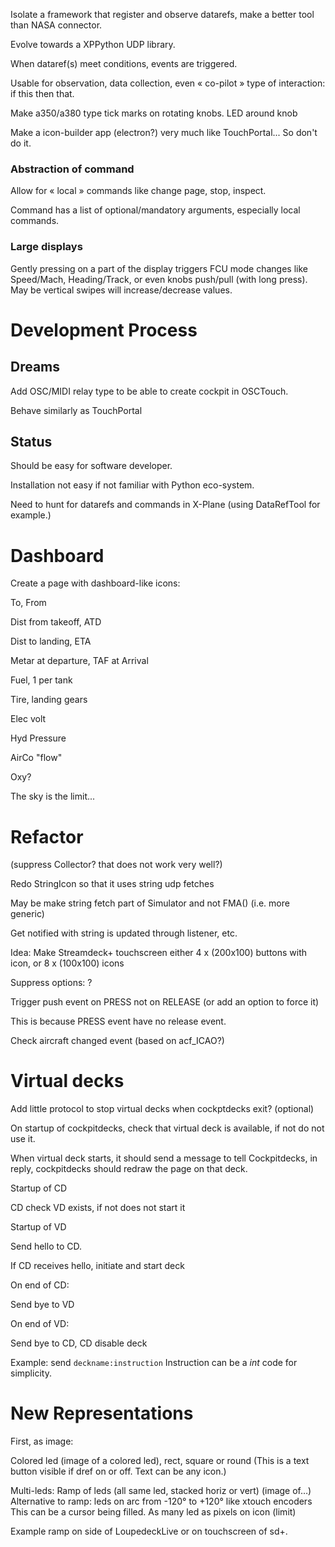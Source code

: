 Isolate a framework that register and observe datarefs, make a better tool than NASA connector.

Evolve towards a XPPython UDP library.

When dataref(s) meet conditions, events are triggered.

Usable for observation, data collection, even « co-pilot » type of interaction: if this then that.

Make a350/a380 type tick marks on rotating knobs. LED around knob

Make a icon-builder app (electron?) very much like TouchPortal... So don't do it.

### Abstraction of command

Allow for « local » commands like change page, stop, inspect.

Command has a list of optional/mandatory arguments, especially local commands.

### Large displays

Gently pressing on a part of the display triggers FCU mode changes like Speed/Mach, Heading/Track, or even knobs push/pull (with long press). May be vertical swipes will increase/decrease values.

# Development Process

## Dreams

Add OSC/MIDI relay type to be able to create cockpit in OSCTouch.

Behave similarly as TouchPortal

## Status

Should be easy for software developer.

Installation not easy if not familiar with Python eco-system.

Need to hunt for datarefs and commands in X-Plane (using DataRefTool for example.)

# Dashboard

Create a page with dashboard-like icons:

To, From

Dist from takeoff, ATD

Dist to landing, ETA

Metar at departure, TAF at Arrival

Fuel, 1 per tank

Tire, landing gears

Elec volt

Hyd Pressure

AirCo "flow"

Oxy?

The sky is the limit...

# Refactor

(suppress Collector? that does not work very well?)

Redo StringIcon so that it uses string udp fetches

May be make string fetch part of Simulator and not FMA() (i.e. more generic)

Get notified with string is updated through listener, etc.

Idea: Make Streamdeck+ touchscreen either 4 x (200x100) buttons with icon, or 8 x (100x100) icons

Suppress options: ?

Trigger push event on PRESS not on RELEASE (or add an option to force it)

This is because PRESS event have no release event.

Check aircraft changed event (based on acf_ICAO?)

# Virtual decks

Add little protocol to stop virtual decks when cockptdecks exit? (optional)

On startup of cockpitdecks, check that virtual deck is available, if not do not use it.

When virtual deck starts, it should send a message to tell Cockpitdecks, in reply, cockpitdecks should redraw the page on that deck.

Startup of CD 

CD check VD exists, if not does not start it

Startup of VD

Send hello to CD.

If CD receives hello, initiate and start deck

On end of CD:

Send bye to VD

On end of VD:

Send bye to CD, CD disable deck

Example: send `deckname:instruction`
Instruction can be a *int* code for simplicity.
# New Representations

First, as image:

Colored led (image of a colored led), rect, square or round
(This is a text button visible if dref on or off. Text can be any icon.)

Multi-leds: Ramp of leds (all same led, stacked horiz or vert) (image of…)
Alternative to ramp: leds on arc from -120° to +120° like xtouch encoders
This can be a cursor being filled. As many led as pixels on icon (limit)

Example ramp on side of LoupedeckLive or on touchscreen of sd+.
